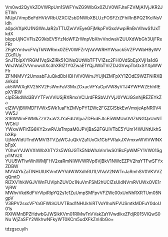 Vm0wd2QyVkZOVWRpUm1SWFYwZG9WbGx0ZUV0WFJteFZVMjA1VjJKR2JETlhh
MUpUVmpBeFdHVkVRbUZXClZsbDNWbXBLUzFOSFZrZFhiRnBPQ21KclNsVldh
a0poVXpKU1NGWnJaR2xTTUZwVVEyeGFjMkpFVGxoVwpiRnBvVlhwS1UxTkdX
bkppUjNCVFlsZG9kbEV5YzNoWFZrWnpVbXhvVndwaVZUUXdWbGh3UjFReFRr
ZFgKYmtwcFVqTkNWRmx0ZEV0WFZrVjVaVWRHYWsxck5VZFVWbHByWVZGd1Uy
SnJTblpXYlRGM1VqSkZlRk51ClNsQUtWbTFTV1Zsc2FHOVdSbEpXVjI1a1dG
WnJWalZVVmxwcllXc3hXRlZ1Y0ZwaE1YQjJWbTVrZDJGVwpTbGxSYXpWWFlr
ZFNNMVY2UmxabFJuQkdDbHBHVlV0WmJYUjNZMFpXY1ZOdE9WZFNiRXBaVkd4
ak5WWXgKV25KV2FsWmFaV3MxZGxacVFYaGpiVW8yVTJ4YWFWZEhhREpXYlRW
clpESkdWd3BVYTFwVVlUSjRXRmxVClJrdFRSbVJYVjJ0YWJGSnNjREZEYkZa
elZWVjBWMDFIVWxSWk1uaFhZMVpPY1ZWc2FGZGlSbkEwVmxjeApNR0V4VW5J
S1RWWmFWMkZzV2xaV2JYaFdUVlpaZDFkdFJtcE5WMUo0VlZkNGQxUnNTWGhU
YWxwWFlrZG8KY2xwRVJsTmpaM0JPVjBaS2FGUlVTbE5YUm14WUNtUkhSbXBp
UjNoWldUTndWMVl3TVZaWGJuQkVZa1UxCk1GbFVRakJXVmxwWVlVWlNXbFpX
Y0hwYVJWVXhWbXhTY2s5WGJGTk5NbWhaVm1wS01BcFpWMFY1VW01SgpTMVJX
YUU5WFIwWnlWMjFHV2xaRmNIWlVWRVp6VjBkV1NWcEZPV2hsYTFwSFYxZDBW
MVV4YkZaTlNHUlUKVmtWYVdWWXdhRU1LVlVaV2NWTnJaRmhSV0VKVVZqQmtO
RlZXV1hkWGJVWnFUVlphZUVOc1NuVmFSM2hUClZsUldNVmRVUWxOVE1rVjRW
MWhvVkdKdFVrVlpiRlpYQ2s1c1ZuUmpSMFpvVFZWc00xUnNhRXRTUm05NgpV
V3BPV2sxcVFYaGFWbVJUVTBad1NHUkhiRTVoYlhoNFVUSmtkMDFuY0doU01s
RXlWMnBPZHdwbGJWSlkKVm01RlMwTnVVakZaYlVwdlkxZFdjR015VlQwS0Nu
WjZaSFY2WkhwNFkyWT0KCm5udXFkZnl4bGo=

tdzgscuylh